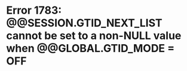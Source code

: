 # Error 1783: @@SESSION.GTID\_NEXT\_LIST cannot be set to a non-NULL value when @@GLOBAL.GTID\_MODE = OFF

